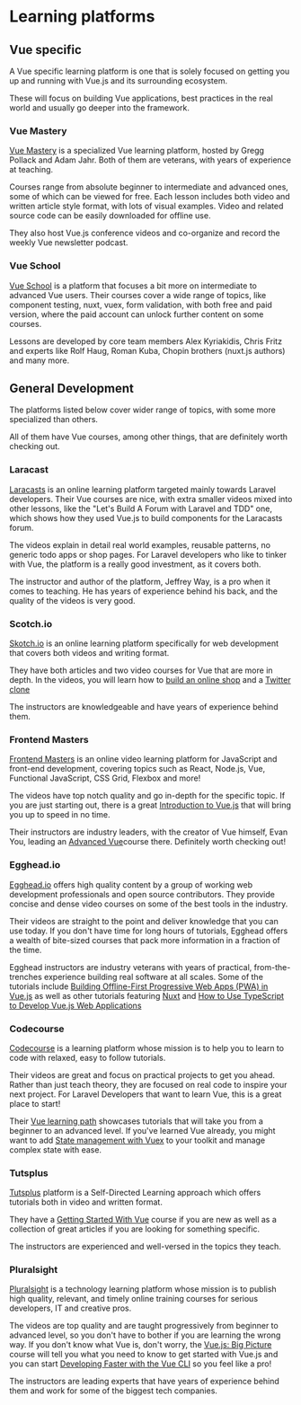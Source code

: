 # Learning platforms

## Vue specific
A Vue specific learning platform is one that is solely focused on getting you up and running with Vue.js and its surrounding ecosystem. 

These will focus on building Vue applications, best practices in the real world and usually go deeper into the framework.

### Vue Mastery
[Vue Mastery](https://www.vuemastery.com/) is a specialized Vue learning platform, hosted by Gregg Pollack and Adam Jahr. Both of them are veterans, with years of experience at teaching.

Courses range from absolute beginner to intermediate and advanced ones, some of which can be viewed for free. Each lesson includes both video and written article style format, with lots of visual examples. Video and related source code can be easily downloaded for offline use.

They also host Vue.js conference videos and co-organize and record the weekly Vue newsletter podcast.

### Vue School
[Vue School](https://vueschool.io/) is a platform that focuses a bit more on intermediate to advanced Vue users. Their courses cover a wide range of topics, like component testing, nuxt, vuex, form validation, with both free and paid version, where the paid account can unlock further content on some courses.

Lessons are developed by core team members Alex Kyriakidis, Chris Fritz and experts like Rolf Haug, Roman Kuba, Chopin brothers (nuxt.js authors) and many more.

## General Development
The platforms listed below cover wider range of topics, with some more specialized than others. 

All of them have Vue courses, among other things, that are definitely worth checking out.

### Laracast
[Laracasts](https://laracasts.com/) is an online learning platform targeted mainly towards Laravel developers. Their Vue courses are nice, with extra smaller videos mixed into other lessons, like the "Let's Build A Forum with Laravel and TDD" one, which shows how they used Vue.js to build components for the Laracasts forum.

The videos explain in detail real world examples, reusable patterns, no generic todo apps or shop pages. For Laravel developers who like to tinker with Vue, the platform is a really good investment, as it covers both.

The instructor and author of the platform, Jeffrey Way, is a pro when it comes to teaching. He has years of experience behind his back, and the quality of the videos is very good.

### Scotch.io
[Skotch.io](http://scotch.io/) is an online learning platform specifically for web development that covers both videos and writing format.

They have both articles and two video courses for Vue that are more in depth. In the videos, you will learn how to [build an online shop](https://scotch.io/courses/build-an-online-shop-with-vue) and a [Twitter clone](https://scotch.io/courses/build-a-twitter-clone-with-adonis-and-vue)

The instructors are knowledgeable and have years of experience behind them.

### Frontend Masters
[Frontend Masters](https://frontendmasters.com/) is an online video learning platform for JavaScript and front-end development, covering topics such as React, Node.js, Vue, Functional JavaScript, CSS Grid, Flexbox and more!

The videos have top notch quality and go in-depth for the specific topic. If you are just starting out, there is a great [Introduction to Vue.js](https://frontendmasters.com/courses/vue/) that will bring you up to speed in no time.

Their instructors are industry leaders, with the creator of Vue himself, Evan You, leading an [Advanced Vue](https://frontendmasters.com/courses/advanced-vue/)course there. Definitely worth checking out! 

### Egghead.io
[Egghead.io](https://egghead.io/) offers high quality content by a group of working web development professionals and open source contributors. They provide concise and dense video courses on some of the best tools in the industry.

Their videos are straight to the point and deliver knowledge that you can use today. If you don't have time for long hours of tutorials, Egghead offers a wealth of bite-sized courses that pack more information in a fraction of the time.

Egghead instructors are industry veterans with years of practical, from-the-trenches experience building real software at all scales. Some of the tutorials include [Building Offline-First Progressive Web Apps (PWA) in Vue.js](https://egghead.io/courses/offline-first-progressive-web-apps-pwa-in-vue-js) as well as other tutorials featuring [Nuxt](https://egghead.io/search?query=nuxt) and [How to Use TypeScript to Develop Vue.js Web Applications](https://egghead.io/courses/use-typescript-to-develop-vue-js-web-applications)

### Codecourse
[Codecourse](https://codecourse.com) is a learning platform whose mission is to help you to learn to code with relaxed, easy to follow tutorials.

Their videos are great and focus on practical projects to get you ahead. Rather than just teach theory, they are focused on real code to inspire your next project. For Laravel Developers that want to learn Vue, this is a great place to start! 

Their [Vue learning path](https://codecourse.com/subjects/vue-js) showcases tutorials that will take you from a beginner to an advanced level. If you've learned Vue already, you might want to add [State management with Vuex](https://codecourse.com/paths/state-management-with-vuex) to your toolkit and manage complex state with ease. 

### Tutsplus
[Tutsplus](https://code.tutsplus.com/) platform is a Self-Directed Learning approach which offers tutorials both in video and written format. 

They have a [Getting Started With Vue](https://code.tutsplus.com/courses/get-started-with-vue) course if you are new as well as a collection of great articles if you are looking for something specific.

The instructors are experienced and well-versed in the topics they teach.

### Pluralsight
[Pluralsight](https://www.pluralsight.com/paths/vue) is a technology learning platform whose mission is to publish high quality, relevant, and timely online training courses for serious developers, IT and creative pros. 

The videos are top quality and are taught progressively from beginner to advanced level, so you don't have to bother if you are learning the wrong way. If you don't know what Vue is, don't worry, the [Vue.js: Big Picture](https://www.pluralsight.com/courses/vuejs-big-picture) course will tell you what you need to know to get started with Vue.js and you can start [Developing Faster with the Vue CLI](https://www.pluralsight.com/courses/vue-cli-developing-faster) so you feel like a pro!


The instructors are leading experts that have years of experience behind them and work for some of the biggest tech companies.

